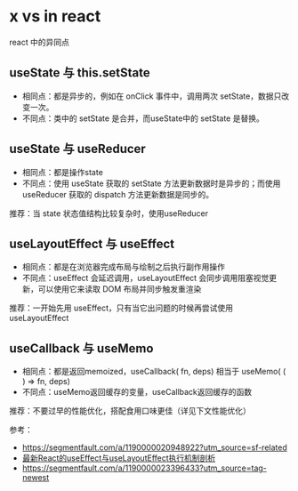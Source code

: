 # x vs in react

react 中的异同点

## useState 与 this.setState

- 相同点：都是异步的，例如在 onClick 事件中，调用两次 setState，数据只改变一次。
- 不同点：类中的 setState 是合并，而useState中的 setState 是替换。

## useState 与 useReducer

- 相同点：都是操作state
- 不同点：使用 useState 获取的 setState 方法更新数据时是异步的；而使用 useReducer 获取的 dispatch 方法更新数据是同步的。

推荐：当 state 状态值结构比较复杂时，使用useReducer

## useLayoutEffect 与 useEffect

- 相同点：都是在浏览器完成布局与绘制之后执行副作用操作
- 不同点：useEffect 会延迟调用，useLayoutEffect 会同步调用阻塞视觉更新，可以使用它来读取 DOM 布局并同步触发重渲染

推荐：一开始先用 useEffect，只有当它出问题的时候再尝试使用 useLayoutEffect

## useCallback 与 useMemo

- 相同点：都是返回memoized，useCallback( fn, deps) 相当于 useMemo( ( ) => fn, deps)
- 不同点：useMemo返回缓存的变量，useCallback返回缓存的函数

推荐：不要过早的性能优化，搭配食用口味更佳（详见下文性能优化）

参考：

- https://segmentfault.com/a/1190000020948922?utm_source=sf-related
- [最新React的useEffect与useLayoutEffect执行机制剖析](https://www.cnblogs.com/fulu/p/13470126.html)
- https://segmentfault.com/a/1190000023396433?utm_source=tag-newest

